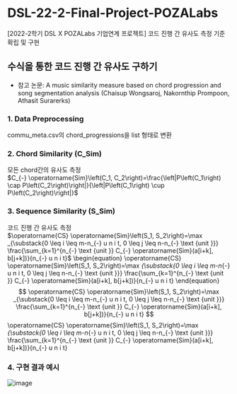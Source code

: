 # DSL-22-2-Final-Project-POZALabs
[2022-2학기 DSL X POZALabs 기업연계 프로젝트] 코드 진행 간 유사도 측정 기준 확립 및 구현

## 수식을 통한 코드 진행 간 유사도 구하기
- 참고 논문: A music similarity measure based on chord progression and song segmentation analysis (Chaisup Wongsaroj, Nakornthip Prompoon, Athasit Surarerks)

### 1. Data Preprocessing
commu_meta.csv의 chord_progressions을 list 형태로 변환 

### 2. Chord Similarity (C_Sim)
모든 chord간의 유사도 측정 <br>
$C_{-} \operatorname{Sim}\left(C_1, C_2\right)=\frac{\left|P\left(C_1\right) \cap P\left(C_2\right)\right|}{\left|P\left(C_1\right) \cup P\left(C_2\right)\right|}$

### 3. Sequence Similarity (S_Sim)
코드 진행 간 유사도 측정 <br>
$\operatorname{CS} \operatorname{Sim}\left(S_1, S_2\right)=\max _{\substack{0 \leq i \leq m-n_{-} u n i t, 0 \leq j \leq n-n_{-} \text {unit }}} \frac{\sum_{k=1}^{n_{-} \text {unit }} C_{-} \operatorname{Sim}(a[i+k], b[j+k])}{n_{-} u n i t}$
\begin{equation}
\operatorname{CS} \operatorname{Sim}\left(S_1, S_2\right)=\max _{\substack{0 \leq i \leq m-n_{-} u n i t, 0 \leq j \leq n-n_{-} \text {unit }}} \frac{\sum_{k=1}^{n_{-} \text {unit }} C_{-} \operatorname{Sim}(a[i+k], b[j+k])}{n_{-} u n i t}
\end{equation}
$$
\operatorname{CS} \operatorname{Sim}\left(S_1, S_2\right)=\max _{\substack{0 \leq i \leq m-n_{-} u n i t, 0 \leq j \leq n-n_{-} \text {unit }}} \frac{\sum_{k=1}^{n_{-} \text {unit }} C_{-} \operatorname{Sim}(a[i+k], b[j+k])}{n_{-} u n i t}
$$
\operatorname{CS} \operatorname{Sim}\left(S_1, S_2\right)=\max _{\substack{0 \leq i \leq m-n_{-} u n i t, 0 \leq j \leq n-n_{-} \text {unit }}} \frac{\sum_{k=1}^{n_{-} \text {unit }} C_{-} \operatorname{Sim}(a[i+k], b[j+k])}{n_{-} u n i t}

### 4. 구현 결과 예시
![image](https://user-images.githubusercontent.com/97666193/204125719-618ae38f-1fd4-47f4-9305-e88c58263d84.png)
